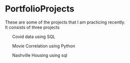 # PortfolioProjects

<p>These are some of the projects that I am practicing recently.<br>It consists of three projects
<table>
  <ul>Covid data using SQL</ul>
  <ul>Movie Correlation using Python</ul>
  <ul>Nashville Housing using sql</ul>
</table></p>
